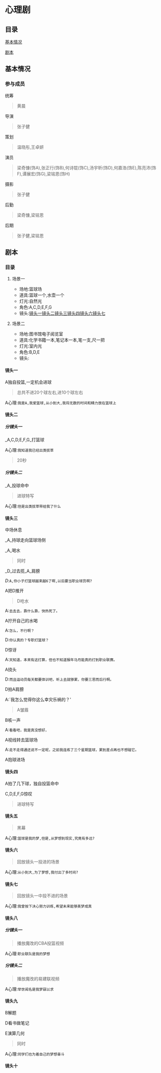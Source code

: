# 心理剧

## 目录

[基本情况](#基本情况)

[剧本](#剧本)

## 基本情况

### 参与成员

统筹

> 黄晨

导演

> 张子健

策划

> 温晓彤,王卓妍

演员

> 梁奇慷(饰A),张正行(饰B),何诗锟(饰C),汤宇昕(饰D),何嘉浩(饰E),陈亮沛(饰F),谭展宏(饰G),梁铭恩(饰H)

摄影

> 张子健

后勤

> 梁奇慷,梁铭恩

后期

> 张子健,梁铭恩

## 剧本

### 目录

1. 场景一
	* 场地:篮球场
	* 道具:篮球一个,水壶一个
	* 灯光:自然光
	* 角色:A,C,D,E,F,G
	* 镜头:[镜头一](镜头一)[镜头二](镜头二)[镜头三](镜头三)[镜头四](镜头四)[镜头六](镜头六)[镜头七](镜头七)

1. 场景二
	* 场地:图书馆电子阅览室
	* 道具:化学书籍一本,笔记本一本,笔一支,尺一把
	* 灯光:室内光
	* 角色:B,D,E
	* 镜头:

#### 镜头一

A独自投篮,一定机会进球

> 总共不进20个球左右,进10个球左右

A心理:`我是A,我爱篮球,从小到大,我将无数的时间和精力放在篮球上`

#### 镜头二

##### 分镜头一

_A,C,D,E,F,G_打篮球

A心理:`我知道我已经出类拔萃`

> 20秒

##### 分镜头二

_A_投球命中

> 进球特写

A心理:`但是出类拔萃带给我了什么`

#### 镜头三

中场休息

_A_持球走向篮球场侧

_A_喝水

> 同时

_D_过去揽_A_肩膀

_D_:`A,你小子打篮球越来越6了啊,以后要当职业球员啊?`

A把D推开

> D呛水

A:`去去去，靠什么靠，快热死了。`

A拧开自己的水喝

A:`怎么，不行啊？`

D:`你认真的？专职打篮球？`

D惊讶

A:`天知道，本来有这打算，但也不知道猴年马月能真的打到职业联赛。`

A挠头

D:`而且运动员每天都要体训吧，听上去就够累，你要三思而后行啊。`

D拍A肩膀

A:`我怎么觉得你这么幸灾乐祸的？'

> A皱眉

B咳一声

A:`看看吧，我是真没想好，`

A视线转去篮球场

A:`走不走得通还说不一定呢，之前我连练了三个星期篮球，累到差点再也不想碰它。`

A抱球进场

#### 镜头四

A拍了几下球，独自投篮命中

C,D,E,F,G惊叹

> 进球特写

#### 镜头五

> 黑幕

A心理:`篮球是我的梦,但是,从梦想到现实,究竟有多远?`

#### 镜头六

> 回放镜头一投进的场景

A心理:`从小到大,为了梦想,我付出了多时间?`

#### 镜头七

> 回放镜头一中投不进的场景

A心理:`我曾按下决心努力训练,希望未来能够美梦成真`

#### 镜头八

##### 分镜头一

> 播放魔改的CBA投篮视频

A心理:`职业联队是我的梦想`

##### 分镜头二

> 播放魔改的易建联视频

A心理:`举世闻名是我梦寐以求`

#### 镜头九

B解题

D看书做笔记

E演算几何

> 同时

A心理:`同学们也为着自己的梦想奋斗`

#### 镜头十

